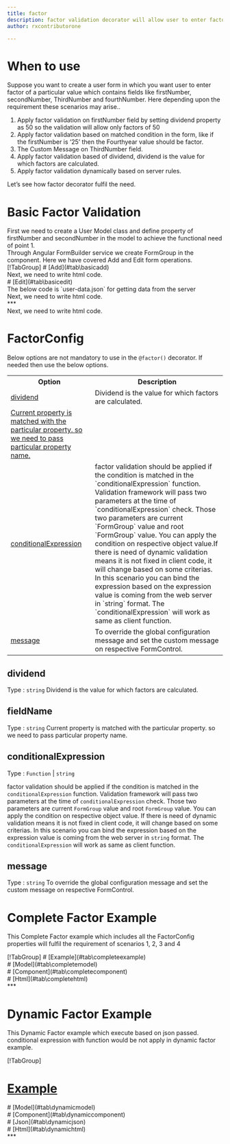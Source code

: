```yaml
---
title: factor 
description: factor validation decorator will allow user to enter factor of a number which is called dividend.
author: rxcontributorone

---
```

# When to use
Suppose you want to create a user form in which you want user to enter factor of a particular value which contains fields like firstNumber, secondNumber, ThirdNumber and fourthNumber. Here depending upon the requirement these scenarios may arise..
<ol>
 <li>Apply factor validation on firstNumber field by setting  dividend property as 50 so the validation will allow only factors of 50</li>
 <li>Apply factor validation based on matched condition in the form, like if the firstNumber  is ‘25’ then the Fourthyear value should be factor.</li>
 <li>The Custom Message on ThirdNumber field.</li>
 <li>Apply factor validation based of dividend, dividend is the value for which factors are calculated.</li>
 <li>Apply factor validation dynamically based on server rules.</li>
</ol>
Let’s see how factor decorator fulfil the need.

# Basic Factor Validation

<data-scope scope="['decorator']">
First we need to create a User Model class and define property of firstNumber and secondNumber in the model to achieve the functional need of point 1.
<div component="app-code" key="factor-add-model"></div> 
</data-scope>
Through Angular FormBuilder service we create FormGroup in the component.
Here we have covered Add and Edit form operations. 

<data-scope scope="['decorator']">
<div component="app-tabs" key="basic-operations"></div>
[!TabGroup]
# [Add](#tab\basicadd)
<div component="app-code" key="factor-add-component"></div> 
Next, we need to write html code.
<div component="app-code" key="factor-add-html"></div> 
<div component="app-factor-add" title="factor Decorator for add Example"></div>
# [Edit](#tab\basicedit)
<div component="app-code" key="factor-edit-component"></div> 
The below code is `user-data.json` for getting data from the server
<div component="app-code" key="data-json"></div> 
Next, we need to write html code.
<div component="app-code" key="factor-edit-html"></div> 
<div component="app-factor-add" title="factor Decorator for edit Example"></div>
***
</data-scope>

<data-scope scope="['validator','templateDriven']">
<div component="app-code" key="factor-add-component"></div> 
Next, we need to write html code.
<div component="app-code" key="factor-add-html"></div> 
<div component="app-factor-add" title="factor Decorator for add Example"></div>
</data-scope>

# FactorConfig
Below options are not mandatory to use in the `@factor()` decorator. If needed then use the below options.

<table class="table table-bordered table-striped">
<tr><th>Option</th><th>Description</th></tr>
<tr><td><a href="#dividend" (click)='scrollTo("#dividend")' title="dividend">dividend</a></td><td>Dividend is the value for which factors are calculated.</td></tr>
<tr><td><a href="#fieldName" (click)='scrollTo("#fieldName")' title="fieldName">Current property is matched with the particular property. so we need to pass particular property name.</td></tr>
<tr><td><a href="#conditionalExpression" (click)='scrollTo("#conditionalExpression")' title="conditionalExpression">conditionalExpression</a></td><td>factor validation should be applied if the condition is matched in the `conditionalExpression` function. Validation framework will pass two parameters at the time of `conditionalExpression` check. Those two parameters are current `FormGroup` value and root `FormGroup` value. You can apply the condition on respective object value.If there is need of dynamic validation means it is not fixed in client code, it will change based on some criterias. In this scenario you can bind the expression based on the expression value is coming from the web server in `string` format. The `conditionalExpression` will work as same as client function.</td></tr>
<tr><td><a href="#message" (click)='scrollTo("#message")' title="message">message</a></td><td>To override the global configuration message and set the custom message on respective FormControl.</td></tr>
</table>

## dividend 
Type :  `string` 
 Dividend is the value for which factors are calculated.

<div component="app-code" key="factor-dividendExample-model"></div> 
<div component="app-example-runner" ref-component="app-factor-dividend" title="factor decorators with dividend" key="dividend"></div>

## fieldName 
Type :  `string` 
Current property is matched with the particular property. so we need to pass particular property name.

<div component="app-code" key="factor-fieldNameExample-model"></div> 
<div component="app-example-runner" ref-component="app-factor-fieldName" title="factor decorators with fieldName" key="fieldName"></div>

## conditionalExpression 
Type :  `Function`  |  `string` 

factor validation should be applied if the condition is matched in the `conditionalExpression` function. Validation framework will pass two parameters at the time of `conditionalExpression` check. Those two parameters are current `FormGroup` value and root `FormGroup` value. You can apply the condition on respective object value.
If there is need of dynamic validation means it is not fixed in client code, it will change based on some criterias. In this scenario you can bind the expression based on the expression value is coming from the web server in `string` format. The `conditionalExpression` will work as same as client function.
 
<div component="app-note" key="factor-conditionalExpressionExampleFunction-model"></div>
<div component="app-code" key="factor-conditionalExpressionExampleFunction-model"></div> 
<div component="app-note" key="factor-conditionalExpressionExampleString-model"></div> 
<div component="app-code" key="factor-conditionalExpressionExampleString-model"></div> 

<div component="app-example-runner" ref-component="app-factor-conditionalExpression" title="factor decorators with conditionalExpression" key="conditionalExpression"></div>

## message
Type :  `string` 
To override the global configuration message and set the custom message on respective FormControl.

<div component="app-code" key="factor-messageExample-model"></div> 
<div component="app-example-runner" ref-component="app-factor-message" title="factor decorators with message" key="message"></div>

# Complete Factor Example

This Complete Factor example which includes all the FactorConfig properties will fulfil the requirement of scenarios 1, 2, 3 and 4

<div component="app-tabs" key="complete"></div>
[!TabGroup]
# [Example](#tab\completeexample)
<div component="app-factor-complete"></div>
<data-scope scope="['decorator']">
# [Model](#tab\completemodel)
<div component="app-code" key="factor-complete-model"></div> 
</data-scope>
# [Component](#tab\completecomponent)
<div component="app-code" key="factor-complete-component"></div> 
# [Html](#tab\completehtml)
<div component="app-code" key="factor-complete-html"></div> 
***

# Dynamic Factor Example

This Dynamic Factor example which execute based on json passed. conditional expression with function would be not apply in dynamic factor example. 

<div component="app-tabs" key="dynamic"></div>

[!TabGroup]
# [Example](#tab\dynamicexample)
<div component="app-factor-dynamic"></div>
<data-scope scope="['decorator']">
# [Model](#tab\dynamicmodel)
<div component="app-code" key="factor-dynamic-model"></div>
</data-scope>
# [Component](#tab\dynamiccomponent)
<div component="app-code" key="factor-dynamic-component"></div>
# [Json](#tab\dynamicjson)
<div component="app-code" key="factor-dynamic-json"></div>
# [Html](#tab\dynamichtml)
<div component="app-code" key="factor-dynamic-html"></div> 
***
